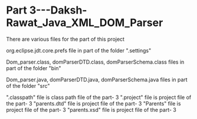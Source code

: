 # Part 3---Daksh-Rawat_Java_XML_DOM_Parser
There are various files for the part of this project 

org.eclipse.jdt.core.prefs file in part of the folder ".settings"

Dom_parser.class, domParserDTD.class, domParserSchema.class files in part of the folder "bin"

Dom_parser.java, domParserDTD.java, domParserSchema.java files in part of the folder "src"

".classpath" file is class path file of the part- 3
".project" file is project file of the part- 3
"parents.dtd" file is project file of the part- 3
"Parents" file is project file of the part- 3
"parents.xsd" file is project file of the part- 3
